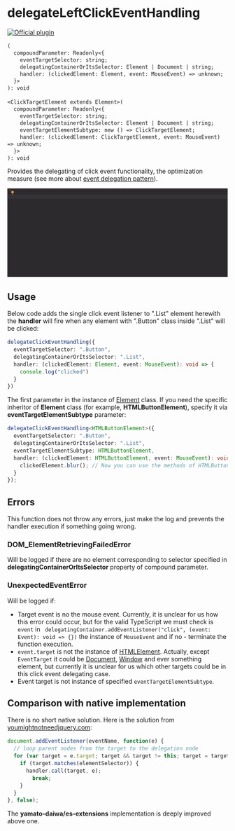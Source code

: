 # delegateLeftClickEventHandling

[![Official plugin](https://img.shields.io/badge/IntelliJ_IDEA_Live_Template-dceh-blue.svg?style=flat)](https://plugins.jetbrains.com/plugin/17638-yamato-daiwa-es-extensions)

```
(
  compoundParameter: Readonly<{
    eventTargetSelector: string;
    delegatingContainerOrItsSelector: Element | Document | string;
    handler: (clickedElement: Element, event: MouseEvent) => unknown;
  }>
): void

<ClickTargetElement extends Element>(
  compoundParameter: Readonly<{
    eventTargetSelector: string;
    delegatingContainerOrItsSelector: Element | Document | string;
    eventTargetElementSubtype: new () => ClickTargetElement;
    handler: (clickedElement: ClickTargetElement, event: MouseEvent) => unknown;
  }>
): void
```

Provides the delegating of click event functionality, the optimization measure 
(see more about [event delegation pattern](https://javascript.info/event-delegation)). 

![](delegateClickEventHandling-LiveTemplateDemo.gif)


## Usage

Below code adds the single click event listener to ".List" element herewith the **handler** will fire when any element
with ".Button" class inside ".List" will be clicked:

```typescript
delegateClickEventHandling({
  eventTargetSelector: ".Button",
  delegatingContainerOrItsSelector: ".List",
  handler: (clickedElement: Element, event: MouseEvent): void => {
    console.log("clicked")
  } 
})
```

The first parameter in the instance of [Element](https://developer.mozilla.org/en-US/docs/Web/API/Element) class. 
If you need the specific inheritor of **Element** class (for example, **HTMLButtonElement**), 
specify it via **eventTargetElementSubtype** parameter:

```typescript
delegateClickEventHandling<HTMLButtonElement>({
  eventTargetSelector: ".Button",
  delegatingContainerOrItsSelector: ".List",
  eventTargetElementSubtype: HTMLButtonElement,
  handler: (clickedElement: HTMLButtonElement, event: MouseEvent): void => {
    clickedElement.blur(); // Now you can use the methods of HTMLButtonElement instance
  }
});
```


## Errors

This function does not throw any errors, just make the log and prevents the handler execution if something going wrong.


### DOM_ElementRetrievingFailedError

Will be logged if there are no element corresponding to selector specified in **delegatingContainerOrItsSelector**
property of compound parameter.


### UnexpectedEventError

Will be logged if:

* Target event is no the mouse event. Currently, it is unclear for us how this error could occur, but for the valid
  TypeScript we must check is `event` in ` delegatingContainer.addEventListener("click", (event: Event): void => {})`
  the instance of `MouseEvent` and if no - terminate the function execution.
* `event.target` is not the instance of [HTMLElement](https://developer.mozilla.org/en-US/docs/Web/API/HTMLElement).
   Actually, except `EventTarget` it could be [Document](https://developer.mozilla.org/en-US/docs/Web/API/Document),
   [Window](https://developer.mozilla.org/en-US/docs/Web/API/Window) and ever something element, but currently it is
   unclear for us which other targets could be in this click event delegating case.
* Event target is not instance of specified `eventTargetElementSubtype`.


## Comparison with native implementation

There is no short native solution.
Here is the solution from [youmightnotneedjquery.com](https://youmightnotneedjquery.com/#delegate):

```javascript
document.addEventListener(eventName, function(e) {
  // loop parent nodes from the target to the delegation node
  for (var target = e.target; target && target != this; target = target.parentNode) {
    if (target.matches(elementSelector)) {
      handler.call(target, e);
        break;
    }
  }
}, false);
```

The **yamato-daiwa/es-extensions** implementation is deeply improved above one.
